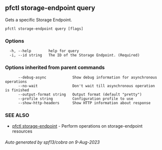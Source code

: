 ## pfctl storage-endpoint query

Gets a specific Storage Endpoint.

```
pfctl storage-endpoint query [flags]
```

### Options

```
  -h, --help        help for query
  -i, --id string   The ID of the Storage Endpoint. (Required)
```

### Options inherited from parent commands

```
      --debug-async            Show debug information for asynchronous operations
      --no-wait                Don't wait till asynchronous operation is finished
      --output-format string   Output format (default "pretty")
      --profile string         Configuration profile to use
      --show-http-headers      Show HTTP information about response
```

### SEE ALSO

* [pfctl storage-endpoint](pfctl_storage-endpoint.md)	 - Perform operations on storage-endpoint resources

###### Auto generated by spf13/cobra on 9-Aug-2023
